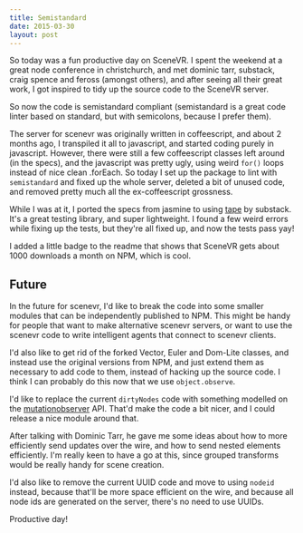 ```yaml
---
title: Semistandard
date: 2015-03-30
layout: post
---
```


So today was a fun productive day on SceneVR. I spent the weekend at a great node conference in christchurch, and met dominic tarr, substack, craig spence and feross (amongst others), and after seeing all their great work, I got inspired to tidy up the source code to the SceneVR server.

So now the code is semistandard compliant (semistandard is a great code linter based on standard, but with semicolons, because I prefer them).

The server for scenevr was originally written in coffeescript, and about 2 months ago, I transpiled it all to javascript, and started coding purely in javascript. However, there were still a few coffeescript classes left around (in the specs), and the javascript was pretty ugly, using weird `for()` loops instead of nice clean .forEach. So today I set up the package to lint with `semistandard` and fixed up the whole server, deleted a bit of unused code, and removed pretty much all the ex-coffeescript grossness.

While I was at it, I ported the specs from jasmine to using [tape](https://github.com/substack/tape) by substack. It's a great testing library, and super lightweight. I found a few weird errors while fixing up the tests, but they're all fixed up, and now the tests pass yay!

I added a little badge to the readme that shows that SceneVR gets about 1000 downloads a month on NPM, which is cool.

## Future

In the future for scenevr, I'd like to break the code into some smaller modules that can be independently published to NPM. This might be handy for people that want to make alternative scenevr servers, or want to use the scenevr code to write intelligent agents that connect to scenevr clients.

I'd also like to get rid of the forked Vector, Euler and Dom-Lite classes, and instead use the original versions from NPM, and just extend them as necessary to add code to them, instead of hacking up the source code. I think I can probably do this now that we use `object.observe`.

I'd like to replace the current `dirtyNodes` code with something modelled on the [mutationobserver](https://developer.mozilla.org/en/docs/Web/API/MutationObserver) API. That'd make the code a bit nicer, and I could release a nice module around that.

After talking with Dominic Tarr, he gave me some ideas about how to more efficiently send updates over the wire, and how to send nested elements efficiently. I'm really keen to have a go at this, since grouped transforms would be really handy for scene creation.

I'd also like to remove the current UUID code and move to using `nodeid` instead, because that'll be more space efficient on the wire, and because all node ids are generated on the server, there's no need to use UUIDs.

Productive day!